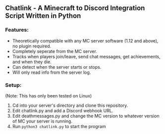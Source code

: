 ## Chatlink - A Minecraft to Discord Integration Script Written in Python

### Features:
 - Theoretically compatible with any MC server software (1.12 and above), no plugin required.
 - Completely seperate from the MC server.
 - Tracks when players join/leave, send chat messages, get achievements, and when they die.
 - Can detect when the server starts or stops.
 - Will only read info from the server log.

### Setup:
(Note: This has only been tested on Linux)
1. Cd into your server's directory and clone this repository.
2. Edit chatlink.py and add a Discord webhook URL.
3. Edit deathmessages.py and change the MC version to whatever version of MC your server is running.
4. Run `python3 chatlink.py` to start the program
